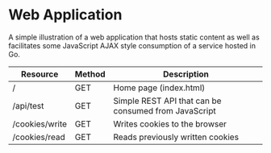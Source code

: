 # Web Application
A simple illustration of a web application that hosts static content as well as facilitates some
JavaScript AJAX style consumption of a service hosted in Go.

| Resource | Method | Description |
|---|---|---|
| / | GET | Home page (index.html) |
| /api/test | GET | Simple REST API that can be consumed from JavaScript |
| /cookies/write | GET | Writes cookies to the browser |
| /cookies/read | GET | Reads previously written cookies |
